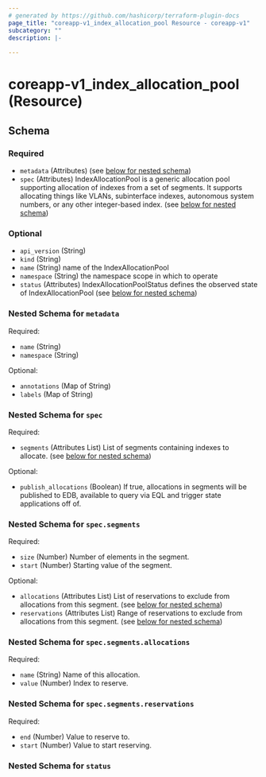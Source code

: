 ```yaml
---
# generated by https://github.com/hashicorp/terraform-plugin-docs
page_title: "coreapp-v1_index_allocation_pool Resource - coreapp-v1"
subcategory: ""
description: |-
  
---
```


# coreapp-v1_index_allocation_pool (Resource)





<!-- schema generated by tfplugindocs -->
## Schema

### Required

- `metadata` (Attributes) (see [below for nested schema](#nestedatt--metadata))
- `spec` (Attributes) IndexAllocationPool is a generic allocation pool supporting allocation of indexes from a set of segments.
It supports allocating things like VLANs, subinterface indexes, autonomous system numbers, or any other integer-based index. (see [below for nested schema](#nestedatt--spec))

### Optional

- `api_version` (String)
- `kind` (String)
- `name` (String) name of the IndexAllocationPool
- `namespace` (String) the namespace scope in which to operate
- `status` (Attributes) IndexAllocationPoolStatus defines the observed state of IndexAllocationPool (see [below for nested schema](#nestedatt--status))

<a id="nestedatt--metadata"></a>
### Nested Schema for `metadata`

Required:

- `name` (String)
- `namespace` (String)

Optional:

- `annotations` (Map of String)
- `labels` (Map of String)


<a id="nestedatt--spec"></a>
### Nested Schema for `spec`

Required:

- `segments` (Attributes List) List of segments containing indexes to allocate. (see [below for nested schema](#nestedatt--spec--segments))

Optional:

- `publish_allocations` (Boolean) If true, allocations in segments will be published to EDB, available to query via EQL and trigger state applications off of.

<a id="nestedatt--spec--segments"></a>
### Nested Schema for `spec.segments`

Required:

- `size` (Number) Number of elements in the segment.
- `start` (Number) Starting value of the segment.

Optional:

- `allocations` (Attributes List) List of reservations to exclude from allocations from this segment. (see [below for nested schema](#nestedatt--spec--segments--allocations))
- `reservations` (Attributes List) Range of reservations to exclude from allocations from this segment. (see [below for nested schema](#nestedatt--spec--segments--reservations))

<a id="nestedatt--spec--segments--allocations"></a>
### Nested Schema for `spec.segments.allocations`

Required:

- `name` (String) Name of this allocation.
- `value` (Number) Index to reserve.


<a id="nestedatt--spec--segments--reservations"></a>
### Nested Schema for `spec.segments.reservations`

Required:

- `end` (Number) Value to reserve to.
- `start` (Number) Value to start reserving.




<a id="nestedatt--status"></a>
### Nested Schema for `status`
